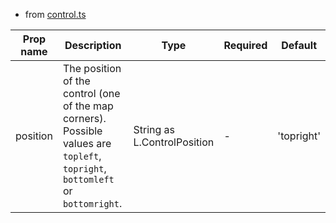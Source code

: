 - from [control.ts](https://github.com/vue-leaflet/vue-leaflet/blob/master/src/functions/control.ts)

| Prop name | Description                                                                                                                     | Type                        | Required | Default    |
| --------- | ------------------------------------------------------------------------------------------------------------------------------- | --------------------------- | -------- | ---------- |
| position  | The position of the control (one of the map corners). Possible values are `topleft`, `topright`, `bottomleft` or `bottomright`. | String as L.ControlPosition | -        | 'topright' |

<!--@include: ./component-props.md-->
